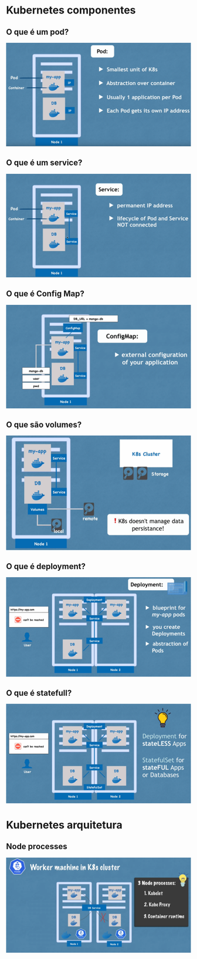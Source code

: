 # Kubernetes componentes
## O que é um pod?
![](/pod.png)
## O que é um service?
![](/service.png)
## O que é Config Map?
![](/configmap.png)
## O que são volumes?
![](/volumes.png)
## O que é deployment?
![](/deployment.png)
## O que é statefull?
![](/statefull.png)
# Kubernetes arquitetura
## Node processes
![](/nodeprocesses.png)

